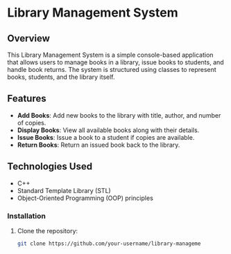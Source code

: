 # Library Management System

## Overview

This Library Management System is a simple console-based application that allows users to manage books in a library, issue books to students, and handle book returns. The system is structured using classes to represent books, students, and the library itself.

## Features

- **Add Books**: Add new books to the library with title, author, and number of copies.
- **Display Books**: View all available books along with their details.
- **Issue Books**: Issue a book to a student if copies are available.
- **Return Books**: Return an issued book back to the library.

## Technologies Used

- C++
- Standard Template Library (STL)
- Object-Oriented Programming (OOP) principles

### Installation

1. Clone the repository:

   ```bash
   git clone https://github.com/your-username/library-manageme
